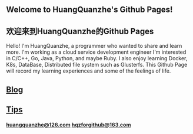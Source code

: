 
## Welcome to HuangQuanzhe's Github Pages!
## 欢迎来到HuangQuanzhe的Github Pages
Hello! I'm HuangQuanzhe, a programmer who wanted to share and learn more.
I'm working as a cloud service development engineer
I'm interested in C/C++, Go, Java, Python, and maybe Ruby.
I also enjoy learning Docker, K8s, DataBase, Distributed file system such as Glusterfs.
This Github Page will record my learning experiences and some of the feelings of life.
    
## [Blog](./Blog/BlogIndex)
## [Tips](./Tips/TipsIndex)

#### huangquanzhe@126.com hqzforgithub@163.com
    